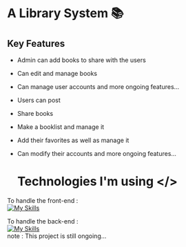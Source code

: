 # A Library System 📚

## Key Features
- Admin can add books to share with the users
- Can edit and manage books
- Can manage user accounts
and more ongoing features...

- Users can post
- Share books
- Make a booklist and manage it
- Add their favorites as well as manage it
- Can modify their accounts
  and more ongoing features...

  # Technologies I'm using </>
 To handle the front-end : <br>
  [![My Skills](https://skillicons.dev/icons?i=html,css,js,bootstrap)](https://skillicons.dev) <br>
  
 To handle the back-end : <br>
  [![My Skills](https://skillicons.dev/icons?i=python,django,sqlite)](https://skillicons.dev) <br>
  note : This project is still ongoing...
